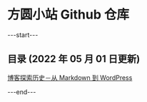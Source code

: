 # 方圆小站 Github 仓库

---start---
## 目录 (2022 年 05 月 01 日更新)

[博客探索历史－从 Markdown 到 WordPress](https://newzone.top/316/)

---end---
